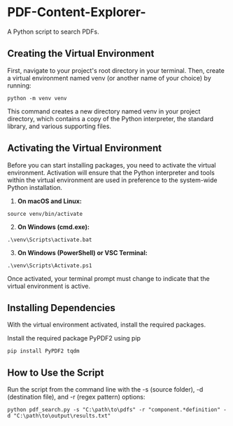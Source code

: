 # PDF-Content-Explorer-
A Python script to search PDFs.

## Creating the Virtual Environment
First, navigate to your project's root directory in your terminal. Then, create a virtual environment named venv (or another name of your choice) by running:

```
python -m venv venv
```

This command creates a new directory named venv in your project directory, which contains a copy of the Python interpreter, the standard library, and various supporting files.

## Activating the Virtual Environment
Before you can start installing packages, you need to activate the virtual environment. 
Activation will ensure that the Python interpreter and tools within the virtual environment are used in preference to the system-wide Python installation.

1. **On macOS and Linux:**

```
source venv/bin/activate
```

2. **On Windows (cmd.exe):**

```
.\venv\Scripts\activate.bat
```

3. **On Windows (PowerShell) or VSC Terminal:**

```
.\venv\Scripts\Activate.ps1
```

Once activated, your terminal prompt must change to indicate that the virtual environment is active.

## Installing Dependencies
With the virtual environment activated, install the required packages.

Install the required package PyPDF2 using pip
```
pip install PyPDF2 tqdm
```

## How to Use the Script

Run the script from the command line with the -s (source folder), -d (destination file), and -r (regex pattern) options:

```
python pdf_search.py -s "C:\path\to\pdfs" -r "component.*definition" -d "C:\path\to\output\results.txt"
```